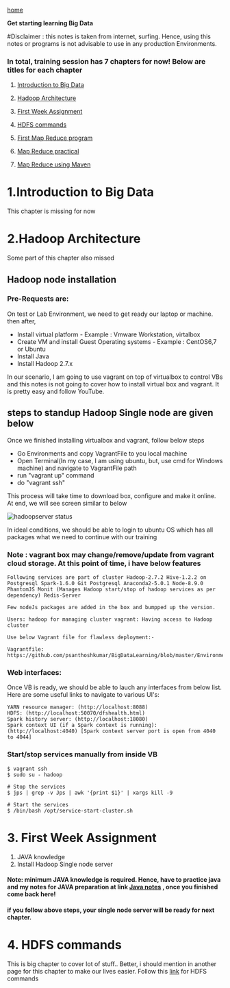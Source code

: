 [home](https://github.com/psanthoshkumar/BigDataLearning/wiki)

**Get starting learning Big Data**

#Disclaimer : this notes is taken from internet, surfing. Hence, using this notes or programs is not advisable to use in any production Environments. 

### In total, training session has 7 chapters for now! Below are titles for each chapter

1. [Introduction to Big Data](https://github.com/psanthoshkumar/BigDataLearning/wiki/1.-Introduction-to-Big-Data)

2. [Hadoop Architecture](https://github.com/psanthoshkumar/BigDataLearning/wiki/2.-Hadoop-Architecture)

3. [First Week Assignment](https://github.com/psanthoshkumar/BigDataLearning/wiki/3.-First-Week-Assignment)

4. [HDFS commands](https://github.com/psanthoshkumar/BigDataLearning/wiki/4.-HDFS-commands)

5. [First Map Reduce program](https://github.com/psanthoshkumar/BigDataLearning/wiki/5.-First-Map-Reduce-program)

6. [Map Reduce practical](https://github.com/psanthoshkumar/BigDataLearning/wiki/6.-Map-Reduce-practical)

7. [Map Reduce using Maven](https://github.com/psanthoshkumar/BigDataLearning/wiki/7.-Map-Reduce-using-Maven)

# 1.Introduction to Big Data

This chapter is missing for now

# 2.Hadoop Architecture

Some part of this chapter also missed

## Hadoop node installation

### Pre-Requests are:

On test or Lab Environment, we need to get ready our laptop or machine. then after,

* Install virtual platform - Example : Vmware Workstation, virtalbox
* Create VM and install Guest Operating systems - Example : CentOS6,7 or Ubuntu
* Install Java
* Install Hadoop 2.7.x

In our scenario, I am going to use vagrant on top of virtualbox to control VBs and this notes is not going to cover how to install virtual box and vagrant. It is pretty easy and follow YouTube. 

## steps to standup Hadoop Single node are given below

Once we finished installing virtualbox and vagrant, follow below steps

* Go Environments and copy VagrantFile to you local machine
* Open Terminal(In my case, I am using ubuntu, but, use cmd for Windows machine) and navigate to VagrantFile path
* run "vagrant up" command
* do "vagrant ssh"

This process will take time to download box, configure and make it online. At end, we will see screen similar to below

![hadoopserver status](https://github.com/psanthoshkumar/BigDataLearning/blob/master/pictures/hadoopserver_up.png)

In ideal conditions, we should be able to login to ubuntu OS which has all packages what we need to continue with our training


### Note : vagrant box may change/remove/update from vagrant cloud storage. At this point of time, i have below features

	Following services are part of cluster Hadoop-2.7.2 Hive-1.2.2 on Postgresql Spark-1.6.0 Git Postgresql Anaconda2-5.0.1 Node-8.9.0 PhantomJS Monit (Manages Hadoop start/stop of hadoop services as per dependency) Redis-Server

	Few nodeJs packages are added in the box and bumpped up the version.

	Users: hadoop for managing cluster vagrant: Having access to Hadoop cluster

	Use below Vagrant file for flawless deployment:-

	Vagrantfile: https://github.com/psanthoshkumar/BigDataLearning/blob/master/Environments/Vagrantfile


### Web interfaces:

Once VB is ready, we should be able to lauch any interfaces from below list. Here are some useful links to navigate to various UI's:

	YARN resource manager: (http://localhost:8088)
	HDFS: (http://localhost:50070/dfshealth.html)
	Spark history server: (http://localhost:18080)
	Spark context UI (if a Spark context is running): (http://localhost:4040) [Spark context server port is open from 4040 to 4044]


### Start/stop services manually from inside VB
	$ vagrant ssh
	$ sudo su - hadoop

	# Stop the services
	$ jps | grep -v Jps | awk '{print $1}' | xargs kill -9

	# Start the services
	$ /bin/bash /opt/service-start-cluster.sh

# 3. First Week Assignment


1. JAVA knowledge
2. Install Hadoop Single node server

#### Note: minimum JAVA knowledge is required. Hence, have to practice java and my notes for JAVA preparation at link [Java notes](https://github.com/psanthoshkumar/BigDataLearning/blob/master/Docs/java/README.md) , once you finished come back here!

#### if you follow above steps, your single node server will be ready for next chapter.


# 4. HDFS commands

This is big chapter to cover lot of stuff.. Better, i should mention in another page for this chapter to make our lives easier. Follow this [link](https://github.com/psanthoshkumar/BigDataLearning/blob/master/Docs/hadoop/hdfs_commands/README.md) for HDFS commands